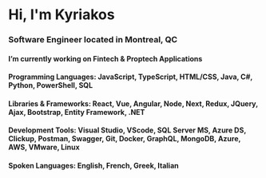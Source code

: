 <h1 align="left">Hi, I'm Kyriakos</h1>
<h3 align="left">Software Engineer located in Montreal, QC</h3>

<h4 style="margin-bottom: 0;">I’m currently working on Fintech & Proptech Applications</h4>
<h4 style="margin-bottom: 0;">Programming Languages: JavaScript, TypeScript, HTML/CSS, Java, C#, Python, PowerShell, SQL</h4>
<h4 style="margin-bottom: 0;">Libraries & Frameworks: React, Vue, Angular, Node, Next, Redux, JQuery, Ajax, Bootstrap, Entity Framework, .NET</h4>
<h4 style="margin-bottom: 0;">Development Tools: Visual Studio, VScode, SQL Server MS, Azure DS, Clickup, Postman, Swagger, Git, Docker, GraphQL, MongoDB, Azure, AWS, VMware, Linux</h4>
<h4>Spoken Languages: English, French, Greek, Italian</h4>

